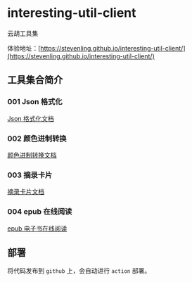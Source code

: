 # interesting-util-client

云胡工具集

体验地址：[https://stevenling.github.io/interesting-util-client/](https://stevenling.github.io/interesting-util-client/)

## 工具集合简介
### 001 Json 格式化

[Json 格式化文档](docs/JsonFormat.md)

### 002 颜色进制转换

[颜色进制转换文档](docs/ColorConvert.md)

### 003 摘录卡片

[摘录卡片文档](docs/fontToImage.md)

### 004 epub 在线阅读
[epub 电子书在线阅读](docs/EpubReader.md)

## 部署

将代码发布到 `github` 上，会自动进行 `action` 部署。
